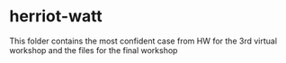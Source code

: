 # herriot-watt

This folder contains the most confident case from HW for the 3rd virtual workshop and the files for the final workshop

